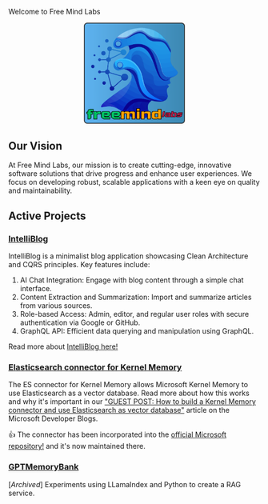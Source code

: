Welcome to Free Mind Labs

<div align="center">
   <img src="https://github.com/freemindlabsinc/.github/blob/main/images/FML-Logo-Square.png" width="40%" />
</div>

## Our Vision
At Free Mind Labs, our mission is to create cutting-edge, innovative software solutions that drive progress and enhance user experiences. We focus on developing robust, scalable applications with a keen eye on quality and maintainability.

## Active Projects

### [IntelliBlog](https://github.com/freemindlabsinc/intelliblog) 

IntelliBlog is a minimalist blog application showcasing Clean Architecture and CQRS principles. 
Key features include:
1. AI Chat Integration: Engage with blog content through a simple chat interface.
1. Content Extraction and Summarization: Import and summarize articles from various sources.
1. Role-based Access: Admin, editor, and regular user roles with secure authentication via Google or GitHub.
1. GraphQL API: Efficient data querying and manipulation using GraphQL.

Read more about [IntelliBlog here!](https://github.com/freemindlabsinc/intelliblog)

### [Elasticsearch connector for Kernel Memory](https://github.com/freemindlabsinc/FreeMindLabs.KernelMemory.Elasticsearch)

The ES connector for Kernel Memory allows Microsoft Kernel Memory to use Elasticsearch as a vector database.
Read more about how this works and why it's important in our ["GUEST POST: How to build a Kernel Memory connector and use Elasticsearch as vector database"](https://devblogs.microsoft.com/semantic-kernel/elasticsearch-kernelmemory/) article on the Microsoft Developer Blogs.

👍 The connector has been incorporated into the [official Microsoft repository!](https://github.com/microsoft/kernel-memory/tree/main/extensions/Elasticsearch/Elasticsearch) and it's now maintained there.

### [GPTMemoryBank](https://github.com/freemindlabsinc/GPTMemoryBank)

[*Archived*] Experiments using LLamaIndex and Python to create a RAG service.

